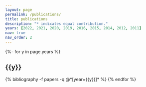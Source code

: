 ```yaml
---
layout: page
permalink: /publications/
title: publications
description: "* indicates equal contribution."
years: [2022, 2021, 2020, 2019, 2016, 2015, 2014, 2012, 2011]
nav: true
nav_order: 2
---
```

<!-- _pages/publications.md -->
<div class="publications">

{%- for y in page.years %}
  <h2 class="year">{{y}}</h2>
  {% bibliography -f papers -q @*[year={{y}}]* %}
{% endfor %}

</div>

